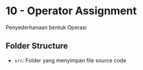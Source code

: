 # 10 - Operator Assignment

Penyederhanaan bentuk Operasi

## Folder Structure

- `src`: Folder yang menyimpan file source code
